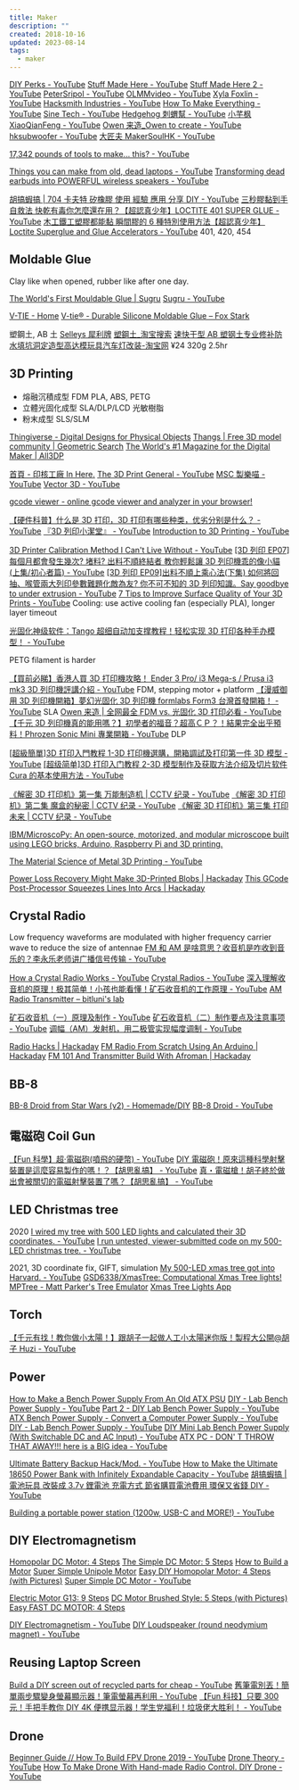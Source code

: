 ```yaml
---
title: Maker
description: ""
created: 2018-10-16
updated: 2023-08-14
tags:
  - maker
---
```


[DIY Perks - YouTube](https://www.youtube.com/@DIYPerks)
[Stuff Made Here - YouTube](https://www.youtube.com/@StuffMadeHere)
[Stuff Made Here 2 - YouTube](https://www.youtube.com/@StuffMadeHere2)
[PeterSripol - YouTube](https://www.youtube.com/@PeterSripol)
[OLMMvideo - YouTube](https://www.youtube.com/@OLMMvideo)
[Xyla Foxlin - YouTube](https://www.youtube.com/@xylafoxlin)
[Hacksmith Industries - YouTube](https://www.youtube.com/@theHacksmith)
[How To Make Everything - YouTube](https://www.youtube.com/@htme)
[Sine Tech - YouTube](https://www.youtube.com/@sinetech19)
[Hedgehog 刺蝟幫 - YouTube](https://www.youtube.com/@hedgehogTW)
[小芊枫 XiaoQianFeng - YouTube](https://www.youtube.com/@Xiaoqianfeng)
[Owen 来造\_Owen to create - YouTube](https://www.youtube.com/@owen_owentocreate121)
[hksubwoofer - YouTube](https://www.youtube.com/@hksubwoofer)
[大匠夫 MakerSoulHK - YouTube](https://www.youtube.com/@MakerSoulHK)

[17,342 pounds of tools to make... this? - YouTube](https://www.youtube.com/watch?v=SjJulcvTA7Y&t=62s)

[Things you can make from old, dead laptops - YouTube](https://www.youtube.com/watch?v=WLP_L7Mgz6M)
[Transforming dead earbuds into POWERFUL wireless speakers - YouTube](https://www.youtube.com/watch?v=zNHDbXAmY_0)

[胡搞蝦搞 | 704 卡夫特 矽橡膠 使用 經驗 應用 分享 DIY - YouTube](https://www.youtube.com/watch?v=rDDcJQGJLEI)
[三秒膠黏到手自救法 快乾有毒你怎麼還在用？【超認真少年】LOCTITE 401 SUPER GLUE - YouTube](https://www.youtube.com/watch?v=oLcHF37QqIQ)
[木工鐵工塑膠都能黏 瞬間膠的 6 種特別使用方法【超認真少年】Loctite Superglue and Glue Accelerators - YouTube](https://www.youtube.com/watch?v=aakU0PKIzz4) 401, 420, 454

## Moldable Glue

Clay like when opened, rubber like after one day.

[The World's First Mouldable Glue | Sugru](https://sugru.com/)
[Sugru - YouTube](https://www.youtube.com/@sugru)

[V-TIE - Home](https://www.facebook.com/ALLABOUTVTIE/)
[V-tie® - Durable Silicone Moldable Glue – Fox Stark](https://foxstark.com/products/moldable-glue)

塑鋼土, AB 土
[Selleys 犀利牌](http://www.selleys.com.hk/zh-hant/products/details/27/)
[塑鋼土\_淘宝搜索](https://search.taobao.com/search?q=%E5%A1%91%E9%8B%BC%E5%9C%9F&commend=all&ssid=s5-e&search_type=item&atype=&filterFineness=)
[速快干型 AB 塑钢土专业修补防水填坑洞定造型高达模玩具汽车灯改装-淘宝网](https://item.taobao.com/item.htm?id=622337468328) ¥24 320g 2.5hr

## 3D Printing

- 熔融沉積成型 FDM
  PLA, ABS, PETG
- 立體光固化成型 SLA/DLP/LCD
  光敏樹脂
- 粉末成型 SLS/SLM

[Thingiverse - Digital Designs for Physical Objects](https://www.thingiverse.com/)
[Thangs | Free 3D model community | Geometric Search](https://www.thangs.com/)
[The World's #1 Magazine for the Digital Maker | All3DP](https://all3dp.com/)

[首頁 - 印核工廠 In Here.](https://inhere3d.com/)
[The 3D Print General - YouTube](https://www.youtube.com/@3DPrintGeneral)
[MSC 製樂喵 - YouTube](https://www.youtube.com/@MSCShopHK)
[Vector 3D - YouTube](https://www.youtube.com/@Vector3DP)

[gcode viewer - online gcode viewer and analyzer in your browser!](http://gcode.ws/)

[【硬件科普】什么是 3D 打印，3D 打印有哪些种类，优劣分别是什么？ - YouTube](https://www.youtube.com/watch?v=YqY6BbhkbGA)
[『3D 列印小潔堂』 - YouTube](https://www.youtube.com/playlist?list=PLtVJQPo_KE7vad_4nNTLlioaU94RN0023)
[Introduction to 3D Printing - YouTube](https://www.youtube.com/playlist?list=PLL3HlcMqxH5LmXMFLifsk031FZhVaL5np)

[3D Printer Calibration Method I Can't Live Without - YouTube](https://www.youtube.com/watch?v=dbWAhb40kG4)
[[3D 列印 EP07]每個月都會發生幾次? 堵料? 出料不順終結者 教你輕鬆讓 3D 列印機乖的像小貓(上集/初心者篇) - YouTube](https://www.youtube.com/watch?v=x-BnrgAzZwU)
[[3D 列印 EP09]出料不順上乘心法(下集) 如何將回抽、喉管兩大列印參數難題化敵為友? 你不可不知的 3D 列印知識。Say goodbye to under extrusion - YouTube](https://www.youtube.com/watch?v=NoNFROpC7k8)
[7 Tips to Improve Surface Quality of Your 3D Prints - YouTube](https://www.youtube.com/watch?v=eHn5IJeLCoQ)
Cooling: use active cooling fan (especially PLA), longer layer timeout

[光固化神级软件：Tango 超细自动加支撑教程！轻松实现 3D 打印各种手办模型！ - YouTube](https://www.youtube.com/watch?v=2Y5hD_KY9VE)

PETG filament is harder

[【買前必睇】香港人買 3D 打印機攻略！ Ender 3 Pro/ i3 Mega-s / Prusa i3 mk3 3D 列印機評講介紹 - YouTube](https://www.youtube.com/watch?v=ozrZP6ODV3U) FDM, stepping motor + platform
[【漫威御用 3D 列印機開箱】夢幻光固化 3D 列印機 formlabs Form3 台灣首發開箱！ - YouTube](https://www.youtube.com/watch?v=0J5k3AEzXpU) SLA
[Owen 来造 | 全网最全 FDM vs. 光固化 3D 打印必看 - YouTube](https://www.youtube.com/watch?v=9zdQj5gDGes)
[【千元 3D 列印機真的能用嗎？】初學者的福音？超高ＣＰ？！結果完全出乎預料！Phrozen Sonic Mini 專業開箱 - YouTube](https://www.youtube.com/watch?v=GF93v88nSfw) DLP

[[超級簡單]3D 打印入門教程 1-3D 打印機選購，開箱調試及打印第一件 3D 模型 - YouTube](https://www.youtube.com/watch?v=CRMera1Szzs)
[[超级简单]3D 打印入门教程 2-3D 模型制作及获取方法介绍及切片软件 Cura 的基本使用方法 - YouTube](https://www.youtube.com/watch?v=Rn6Si93cVeQ)

[《解密 3D 打印机》第一集 万能制造机 | CCTV 纪录 - YouTube](https://www.youtube.com/watch?v=B4pd3z2J39w)
[《解密 3D 打印机》第二集 魔盒的秘密 | CCTV 纪录 - YouTube](https://www.youtube.com/watch?v=3-GNgDWJ7Bs)
[《解密 3D 打印机》第三集 打印未来 | CCTV 纪录 - YouTube](https://www.youtube.com/watch?v=X1sTUXGm_VI)

[IBM/MicroscoPy: An open-source, motorized, and modular microscope built using LEGO bricks, Arduino, Raspberry Pi and 3D printing.](https://github.com/IBM/MicroscoPy)

[The Material Science of Metal 3D Printing - YouTube](https://www.youtube.com/watch?v=fzBRYsiyxjI)

[Power Loss Recovery Might Make 3D-Printed Blobs | Hackaday](https://hackaday.com/2022/10/10/power-loss-recovery-might-make-3d-printed-blobs/)
[This GCode Post-Processor Squeezes Lines Into Arcs | Hackaday](https://hackaday.com/2020/11/03/this-gcode-post-processor-squeezes-lines-into-arcs/)

## Crystal Radio

Low frequency waveforms are modulated with higher frequency carrier wave to reduce the size of antennae
[FM 和 AM 是啥意思？收音机是咋收到音乐的？李永乐老师讲广播信号传输 - YouTube](https://www.youtube.com/watch?v=ckAflJSt5-4)

[How a Crystal Radio Works - YouTube](https://www.youtube.com/watch?v=0-PParSmwtE)
[Crystal Radios - YouTube](https://www.youtube.com/playlist?list=PLFsZmHTZL-zlSltC6ELZW9PK4ks7wgPRz)
[深入理解收音机的原理！极其简单！小孩也能看懂！矿石收音机的工作原理 - YouTube](https://www.youtube.com/watch?v=d_5F-iUXSVY)
[AM Radio Transmitter – bitluni's lab](http://bitluni.net/am-radio-transmitter/)

[矿石收音机（一）原理及制作 - YouTube](https://www.youtube.com/watch?v=LOscWymmm8Y)
[矿石收音机（二）制作要点及注意事项 - YouTube](https://www.youtube.com/watch?v=rvaUH0Zd2NY)
[调幅（AM）发射机，用二极管实现幅度调制 - YouTube](https://www.youtube.com/watch?v=k1uYluW9x0I)

[Radio Hacks | Hackaday](https://hackaday.com/category/radio-hacks/)
[FM Radio From Scratch Using An Arduino | Hackaday](https://hackaday.com/2020/12/04/fm-radio-from-scratch-using-an-arduino/)
[FM 101 And Transmitter Build With Afroman | Hackaday](https://hackaday.com/2016/01/09/fm-101-and-transmitter-build-with-afroman/)

## BB-8

[BB-8 Droid from Star Wars (v2) - Homemade/DIY](https://rimstar.org/science_electronics_projects/bb-8_star_wars_droid_v2.htm)
[BB-8 Droid - YouTube](https://www.youtube.com/playlist?list=PLFsZmHTZL-zmztc_P7h2tqLxKJHu0vH1e)

## 電磁砲 Coil Gun

[【Fun 科學】超‧電磁砲(噴飛的硬幣) - YouTube](https://www.youtube.com/watch?v=sKcblM1ayts)
[DIY 電磁砲！原來這種科學射擊裝置是這麼容易製作的嗎！？【胡思亂搞】 - YouTube](https://www.youtube.com/watch?v=5NWkYHwPClI)
[真・電磁槍！胡子終於做出會被關切的電磁射擊裝置了嗎？【胡思亂搞】 - YouTube](https://www.youtube.com/watch?v=h_5YEyR9aP0)

## LED Christmas tree

2020
[I wired my tree with 500 LED lights and calculated their 3D coordinates. - YouTube](https://www.youtube.com/watch?v=TvlpIojusBE)
[I run untested, viewer-submitted code on my 500-LED christmas tree. - YouTube](https://www.youtube.com/watch?v=v7eHTNm1YtU)

2021, 3D coordinate fix, GIFT, simulation
[My 500-LED xmas tree got into Harvard. - YouTube](https://www.youtube.com/watch?v=WuMRJf6B5Q4)
[GSD6338/XmasTree: Computational Xmas Tree lights!](https://github.com/GSD6338/XmasTree)
[MPTree - Matt Parker's Tree Emulator](https://santiagodg.github.io/mptree/)
[Xmas Tree Lights App](https://sirxemic.github.io/xmastree-app/)

## Torch

[【千元有找！教你做小太陽！】跟胡子一起做人工小太陽迷你版！製程大公開@胡子 Huzi - YouTube](https://www.youtube.com/watch?v=GjVRebAjXrE)

## Power

[How to Make a Bench Power Supply From An Old ATX PSU](https://www.makeuseof.com/tag/how-to-make-a-bench-power-supply-from-an-old-atx-psu/)
[DIY - Lab Bench Power Supply - YouTube](https://www.youtube.com/watch?v=F3_OeVjKHr0)
[Part 2 - DIY Lab Bench Power Supply - YouTube](https://www.youtube.com/watch?v=EykkSitEOIw)
[ATX Bench Power Supply - Convert a Computer Power Supply - YouTube](https://www.youtube.com/watch?v=n_A-jkpjpcM)
[DIY - Lab Bench Power Supply - YouTube](https://www.youtube.com/watch?v=F3_OeVjKHr0)
[DIY Mini Lab Bench Power Supply (With Switchable DC and AC Input) - YouTube](https://www.youtube.com/watch?v=PhLFmokgr9o)
[ATX PC - DON' T THROW THAT AWAY!!! here is a BIG idea - YouTube](https://www.youtube.com/watch?v=k1StXKWTnvo)

[Ultimate Battery Backup Hack/Mod. - YouTube](https://www.youtube.com/watch?v=-Ur-D37-juo)
[How to Make the Ultimate 18650 Power Bank with Infinitely Expandable Capacity - YouTube](https://www.youtube.com/watch?v=0jRsltIW8qM)
[胡搞蝦搞 | 電池玩具 改裝成 3.7v 鋰電池 充電方式 節省購買電池費用 環保又省錢 DIY - YouTube](https://www.youtube.com/watch?v=2C41dd7dmh4)

[Building a portable power station (1200w, USB-C and MORE!) - YouTube](https://www.youtube.com/watch?v=adY-S8AH_Jc)

## DIY Electromagnetism

[Homopolar DC Motor: 4 Steps](https://www.instructables.com/id/Homopolar-DC-motor/)
[The Simple DC Motor: 5 Steps](https://www.instructables.com/id/The-Simple-DC-Motor/)
[How to Build a Motor](https://www.instructables.com/id/How-To-Build-a-Motor/)
[Super Simple Unipole Motor](https://www.instructables.com/id/Super-Simple-Unipole-Motor/)
[Easy DIY Homopolar Motor: 4 Steps (with Pictures)](https://www.instructables.com/id/Easy-DIY-Homopolar-Motor/)
[Super Simple DC Motor - YouTube](https://www.youtube.com/watch?v=4CGjs-Z7bDE)

[Electric Motor G13: 9 Steps](https://www.instructables.com/id/Electric-Motor-G13/)
[DC Motor Brushed Style: 5 Steps (with Pictures)](https://www.instructables.com/id/DC-Motor-Brushed-Style/)
[Easy FAST DC MOTOR: 4 Steps](https://www.instructables.com/id/Easy-FAST-DC-MOTOR/)

[DIY Electromagnetism - YouTube](https://www.youtube.com/playlist?list=PL_92WMXSLe__DCuMW5TJZtRXvkaR97RTe)
[DIY Loudspeaker (round neodymium magnet) - YouTube](https://www.youtube.com/watch?v=B7p2FuJkzkc)

## Reusing Laptop Screen

[Build a DIY screen out of recycled parts for cheap - YouTube](https://www.youtube.com/watch?v=CfirQC99xPc)
[舊筆電別丟！簡單兩步驟變身螢幕顯示器！筆電螢幕再利用 - YouTube](https://www.youtube.com/watch?v=iQCi6GUIk64)
[【Fun 科技】只要 300 元！手把手教你 DIY 4K 便携显示器！学生党福利！垃圾佬大胜利！ - YouTube](https://www.youtube.com/watch?v=lQfBB8_bmd8)

## Drone

[Beginner Guide // How To Build FPV Drone 2019 - YouTube](https://www.youtube.com/watch?v=5r2pS1oIoCw)
[Drone Theory - YouTube](https://www.youtube.com/playlist?list=PLwQuIH2CxvuNwSc9hrZjqlJOshi5iXb3l)
[How To Make Drone With Hand-made Radio Control. DIY Drone - YouTube](https://www.youtube.com/watch?v=yFBvC_zRiek&t=0s)
